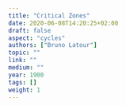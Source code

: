 ```yaml
---
title: "Critical Zones"
date: 2020-06-08T14:20:25+02:00
draft: false
aspect: "cycles"
authors: ["Bruno Latour"]
topic: ""
link: ""
medium: ""
year: 1900
tags: []
weight: 1
---
```

